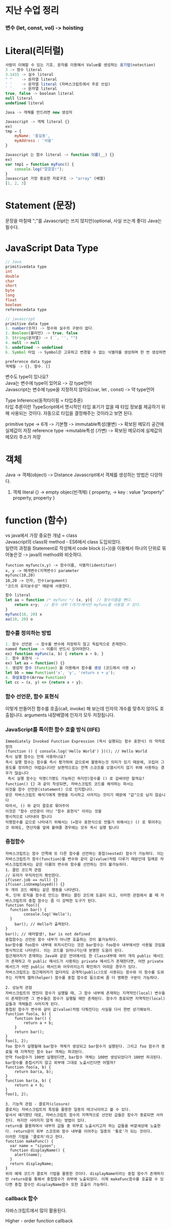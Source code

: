 # 지난 수업 정리
### 변수 (let, const, vol) -> hoisting

# Literal(리터럴)
``` Javascript
사람이 이해할 수 있는 기호, 문자를 이용해서 Value를 생성하는 표기법(notection)   
3 -> 정수 literal
3.1415 -> 실수 literal
" "    -> 문자열 literal
' '    -> 문자열 literal (자바스크립트에서 주로 쓰임)
` `    -> 문자열 literal
true, false -> boolean literal
null literal
undefined literal

Java -> 객체를 만드려면 new 생성자

Javascript -> 객체 literal {}
ex)
tmp = { 
    myName: '홍길동',
    myAddress : '서울'
}

Javascript 는 함수 literal -> function 이름(__) {}
ex)
var tmp1 = function myFunc() {
    console.log("깔깔깔!");
}
Javascript 가장 중요한 자료구조 -> "array" (배열)
[1, 2, 3]
```

# Statement (문장)
문장을 마칠때 ";"를 Javascript는 쓰지 않지만(optional, 사실 쓰는게 좋다) Java는 필수다.

# JavaScript Data Type
```java
// Java 
primitivedata type
int
double
char
short
byte
long
float
boolean
referencedata type
```
```javascript
// javascript
primitive data type
1. number(숫자) -> 정수와 실수의 구분이 없다.
2. Boolean(불리언) -> true, false
3. String(문자열) -> (``, '', "") 
4. null -> null
5. undefined -> undefined
6. Symbol 타입 -> Symbol은 고유하고 변경할 수 없는 식별자를 생성하며 한 번 생성하면 복사할 수 없다. Symbol의 사용 목적은 객체의 고유한 프로퍼티 키를 만들기 위해 사용된다.

preference data type
객체들 -> {}, 함수. []
```
변수도 type이 있나요?   
Java는 변수에 type이 있어요 -> 강 type언어   
Javascript는 변수에 type을 지정하지 않아요(var, let , const) -> 약 type언어 

Type Inference(동적타이핑 = 타입추론)   
타입 추론이란 TypeScript에서 명시적인 타입 표기가 없을 때 타입 정보를 제공하기 위해 사용되는 것이다. 자동으로 타입을 결정해주는 것이라고 보면 된다.

primitive type
-> 6개 -> 기본형 -> immutable특성(불변) -> 확보된 메모리 공간에 실제값이 저장
reference type
->mutable특성 (가변) -> 확보된 메모리에 실제값의 메모리 주소가 저장

# 객체
Java -> 객체(object) -> Distance
Javascript에서 객체를 생성하는 방법은 다양하다.
1. 객체 literal
{} -> empty objec(빈객체)
{
property, -> key : value "property"
property,
property
}

# function (함수)
vs java에서 가장 중요한 개념 = class   
Javascript의 class와 method - ES6에서 class 도입되었다.   
일련의 과정을 Statement로 작성해서 code block ({~})을 이용해서 하나의 단위로 묶어놓은것 -> java의 method와 비슷하다.
```
function myfunc(x,y) -> 함수이름, 식별자(identifier)   
x, y -> 매개변수(지역변수) parameter   
myfunc(10,20)   
10,20 -> 인자, 인수(argument)   
"코드의 유지보수성" 때문에 사용한다.
```
```javascript
함수 literal
let aa = function /* myfunc */ (x, y){  // 함수이름을 뺀다.
    return x+y;  // 함수 내부 (여기)에서만 myfunc를 사용할 수 있다. 
}
myfunc(10, 20) x    
aa(10, 20) o
```
### 함수를 정의하는 방법
```javascript
1. 함수 선언문 -> 함수를 변수에 저장하지 않고 독립적으로 존재한다.
named function -> 이름이 반드시 있어야한다.
ex) function myFunc(a, b) { return a + b; }
2. 함수 표현식 -> 
ex) let aa = function() {}
3. 생성자 함수 (Function) 을 이용해서 함수를 생성 (코드에서 사용 x)
let bb = new Function('x', 'y', 'return x + y');
4. 화살표함수(Arrow Function)
let cc = (x, y) => {return x + y};
```

### 함수 선언문, 함수 표현식
이렇게 만들어진 함수를 호출(call, invoke) 해 보는데
인자의 개수를 맞추지 않아도 호출됩니다.
arguments 내장배열에 인자가 모두 저장됩니다.

### JavaScript를 특이한 함수 호출 방식 (IIFE)
```
Immediately Invoked Function Expression (즉시 실행되는 함수 표현식) 의 약자로 정의
(function () { console.log('Hello World') })(); // Hello World
즉시 실행 함수는 언제 사용하나요?
즉시 실행 함수는 함수를 즉시 평가하여 값으로써 활용하는것 의미가 있기 때문에, 꼬집어 그 용도를 정의하긴 어렵습니다만 보편적으로는 전역 스코프를 오염시키지 않기 위해 사용하는 경우가 많습니다
 즉시 실행 함수는 익명(기명도 가능하긴 하지만)함수를 () 로 감싸야만 할까요?
function() {} 과 같이 작성되면, 자바스크립트 코드를 해석하는 파서는
이것을 함수 선언문(statement) 으로 인지합니다.
문은 자바스크립트 해석기에게 명령을 지시하고 사라지는 것이기 때문에 "값"으로 남지 않습니다
따라서, () 와 같이 괄호로 묶어주어
이것은 "함수 선언문이 아닌 "함수 표현식" 이라는 것을
명시적으로 나타내야 합니다
익명함수를 값으로 나타내기 위해서는 (=함수 표현식으로 만들기 위해서는) () 로 묶어주는 것 외에도, 연산자를 앞에 붙여줄 경우에는 모두 즉시 실행 됩니다
```
### 중첩함수
```
자바스크립트는 함수 안쪽에 또 다른 함수를 선언하는 중첩(nested) 함수가 가능하다. 이는 자바스크립트가 함수(function)를 변수와 같이 값(value)처럼 다루기 때문인데 일례로 자바스크립트에서는 같은 이름의 변수와 함수를 선언하는 것이 불가능하다.
1. 클린 코드적 관점
// 유저가 무직자인지 확인한다.
if(user.job == null) {}
if(user.isUnemployed()) {}
두 개의 코드 예제는 같은 행동을 나타낸다.
즉, 단위 로직을 함수로 만드는 행위는 클린 코드에 도움이 되고, 이러한 관점에서 볼 때 자바스크립트의 중첩 함수는 좀 더 강력한 도구가 된다.
function foo(){
  function bar() {
        console.log('Hello');
  }
    bar(); // Hello가 출력된다.
}
bar(); // 에러발생!, bar is not defined
중첩함수는 선언된 함수 내부가 아니면 호출하는 것이 불가능하다.
bar함수를 foo함수 내부에 위치시킨다는 것은 bar함수는 foo함수 내부에서만 사용될 것임을 명시적으로 나타낸다. 이는 코드를 읽어나가는데 분명한 도움이 된다.
접근제어자가 존재하는 Java와 같은 언어에서도 한 Class내부에 여러 개의 public 메서드가 존재하고 각 public 메서드가 사용하는 private 메서드가 존재한다면, 어떤 private 메서드가 어떤 public 메서드와 어우러지는지 확인하기 어려운 경우가 있다.
자바스크립트는 접근제어자가 없더라도 공개적(public)으로 사용되는 함수와 이 함수를 도와주는 지역적 헬퍼(helper) 함수를 중첩 함수로 둠으로써 좀 더 명확한 구분이 가능하다.

2. 성능적 관점
자바스크립트의 엔진이 함수가 실행될 때, 그 함수 내부에 존재하는 지역적인(local) 변수들이 존재한다면 그 변수들은 함수가 실행될 때만 존재된다. 함수가 종료되면 지역적인(local) 값들과 객체들은 사라지게 된다.
중첩된 함수가 변수와 같이 값(value)처럼 다뤄진다는 사실을 다시 한번 상기해보자.
function foo(a, b) {
    function bar() {
        return a + b;
    }
    return bar();
}
foo(1, 2);
foo 함수가 실행될때 bar함수 객체가 생성되고 bar함수가 실행된다. 그리고 foo 함수가 종료될 때 지역적인 함수 bar 객체는 파괴된다.
만약 foo함수가 100번 실행된다면, bar함수 객체는 100번 생성되었다가 100번 파괴된다.
bar함수를 중첩시키지 않고 외부에 그대로 노출시킨다면 어떨까?
function foo(a, b) {
    return bar(a, b);
}
function bar(a, b) {
    return a + b;
}
foo(1, 2);

3. 기능적 관점 - 클로저(closure)
클로저는 자바스크립트의 특징을 활용한 일종의 테크닉이라고 볼 수 있다.
앞서서 얘기했던 대로, 자바스크립트 함수의 지역적으로 선언된 값들은 함수가 종료되면 사라진다. 하지만 사라지지 않게 하는 방법이 있다.
return을 활용하여서 내부의 값들 중 외부로 노출시키고자 하는 값들을 바깥세상에 노출한다. return문이 외부 스코프와 함수 내부를 이어주는 일종의 '통로'가 되는 것이다.
이러한 기법을 '클로저'라고 한다.
function makeFunc() {
  var name = "siyoon";
  function displayName() {
    alert(name);
  }
  return displayName;
}
위의 예제 코드가 클로저 기법을 활용한 것이다. displayName이라는 중첩 함수가 존재하지만 return문을 통해서 중첩함수가 외부에 노출되었다. 이제 makeFunc함수를 호출할 수 있다면 중첩 함수인 displayName함수 또한 호출이 가능하다.
```

### callback 함수
자바스크립트에서 많이 활용된다.

Higher - order function
callback